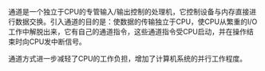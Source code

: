 通道是一个独立于CPU的专管输入/输出控制的处理机，它控制设备与内存直接进行数据交换。引入通道的目的是：使数据的传输独立于CPU，使CPU从繁重的I/O工作中解脱出来，它有自己的通道指令，这些通道指令受CPU启动，并在操作结束时向CPU发中断信号。

通道方式进一步减轻了CPU的工作负担，增加了计算机系统的并行工作程度。

